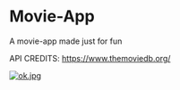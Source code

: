 # Movie-App

A movie-app made just for fun

API CREDITS:
https://www.themoviedb.org/


[![ok.jpg](https://i.postimg.cc/kGW7bKvZ/ok.jpg)](https://postimg.cc/m12xxcqN)
